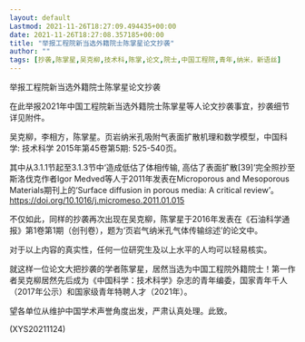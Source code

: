 ```yaml
---
layout: default
Lastmod: 2021-11-26T18:27:09.494435+00:00
date: 2021-11-26T18:27:08.357185+00:00
title: "举报工程院新当选外籍院士陈掌星论文抄袭"
author: ""
tags: [抄袭,陈掌星,吴克柳,技术科,陈掌,论文,院士,中国工程院,青年,纳米，新语丝]
---
```


举报工程院新当选外籍院士陈掌星论文抄袭

在此举报2021年中国工程院新当选外籍院士陈掌星等人论文抄袭事宜，抄袭细节详见附件。

吴克柳，李相方，陈掌星。页岩纳米孔吸附气表面扩散机理和数学模型，中国科学: 技术科学 2015年第45卷第5期: 525-540页。

其中从3.1.1节起至3.1.3节中‘造成低估了体相传输, 高估了表面扩散[39]’完全照抄至斯洛伐克作者Igor Medved等人于2011年发表在Microporous and Mesoporous Materials期刊上的‘Surface diffusion in porous media: A critical review’。https://doi.org/10.1016/j.micromeso.2011.01.015

不仅如此，同样的抄袭再次出现在吴克柳，陈掌星于2016年发表在《石油科学通报》第1卷第1期（创刊卷），题为‘页岩气纳米孔气体传输综述’的论文中。

对于以上内容的真实性，任何一位研究生及以上水平的人均可以轻易核实。

就这样一位论文大把抄袭的学者陈掌星，居然当选为中国工程院外籍院士！第一作者吴克柳居然先后成为《中国科学：技术科学》杂志的青年编委，国家青年千人（2017年公示）和国家级青年特聘人才（2021年）。

望各单位从维护中国学术声誉角度出发，严肃认真处理。此致。

(XYS20211124)


